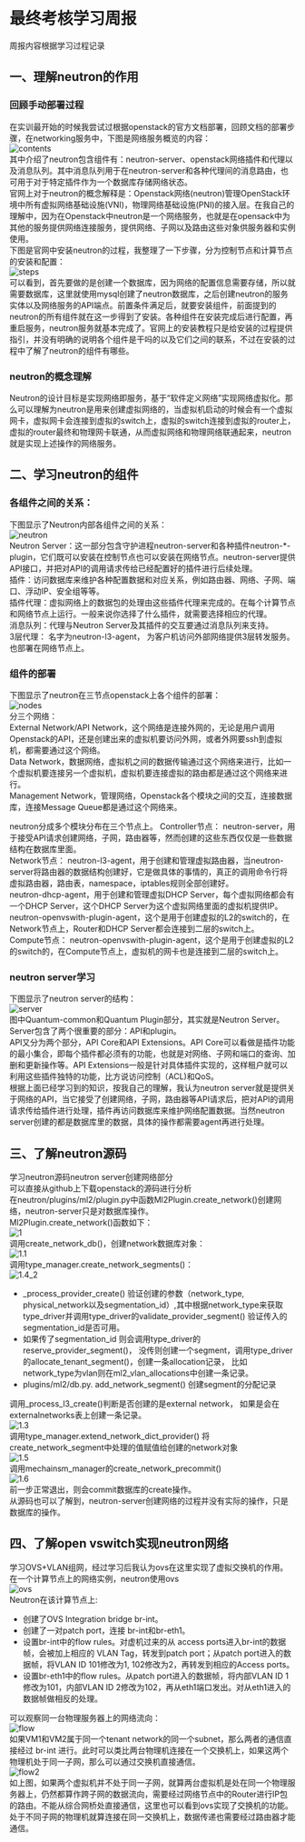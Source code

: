 # 最终考核学习周报
周报内容根据学习过程记录  
## 一、理解neutron的作用  
### 回顾手动部署过程  
在实训最开始的时候我尝试过根据openstack的官方文档部署，回顾文档的部署步骤，在networking服务中，下图是网络服务概览的内容：  
![contents](https://github.com/CourseCloudDesktop/cloudDesktop/blob/wcl-develop/考核/images/content.PNG)  
其中介绍了neutron包含组件有：neutron-server、openstack网络插件和代理以及消息队列。其中消息队列用于在neutron-server和各种代理间的消息路由，也可用于对于特定插件作为一个数据库存储网络状态。  
官网上对于neutron的概念解释是：Openstack网络(neutron)管理OpenStack环境中所有虚拟网络基础设施(VNI)，物理网络基础设施(PNI)的接入层。在我自己的理解中，因为在Openstack中neutron是一个网络服务，也就是在opensack中为其他的服务提供网络连接服务，提供网络、子网以及路由这些对象供服务器和实例使用。  
下图是官网中安装neutron的过程，我整理了一下步骤，分为控制节点和计算节点的安装和配置：  
![steps](https://github.com/CourseCloudDesktop/cloudDesktop/blob/wcl-develop/考核/images/steps.PNG)  
可以看到，首先要做的是创建一个数据库，因为网络的配置信息需要存储，所以就需要数据库，这里就使用mysql创建了neutron数据库，之后创建neutron的服务实体以及网络服务的API端点。前置条件满足后，就要安装组件，前面提到的neutron的所有组件就在这一步得到了安装。各种组件在安装完成后进行配置，再重启服务，neutron服务就基本完成了。官网上的安装教程只是给安装的过程提供指引，并没有明确的说明各个组件是干吗的以及它们之间的联系，不过在安装的过程中了解了neutron的组件有哪些。  
### neutron的概念理解  
Neutron的设计目标是实现网络即服务，基于“软件定义网络”实现网络虚拟化。那么可以理解为neutron是用来创建虚拟网络的，当虚拟机启动的时候会有一个虚拟网卡，虚拟网卡会连接到虚拟的switch上，虚拟的switch连接到虚拟的router上，虚拟的router最终和物理网卡联通，从而虚拟网络和物理网络联通起来，neutron就是实现上述操作的网络服务。

## 二、学习neutron的组件 
### 各组件之间的关系：  
下图显示了Neutron内部各组件之间的关系：  
![neutron](https://github.com/CourseCloudDesktop/cloudDesktop/blob/wcl-develop/考核/images/neutron.PNG)  
Neutron Server：这一部分包含守护进程neutron-server和各种插件neutron-*-plugin，它们既可以安装在控制节点也可以安装在网络节点。neutron-server提供API接口，并把对API的调用请求传给已经配置好的插件进行后续处理。  
插件：访问数据库来维护各种配置数据和对应关系，例如路由器、网络、子网、端口、浮动IP、安全组等等。  
插件代理：虚拟网络上的数据包的处理由这些插件代理来完成的。在每个计算节点和网络节点上运行。一般来说你选择了什么插件，就需要选择相应的代理。  
消息队列：代理与Neutron Server及其插件的交互要通过消息队列来支持。  
3层代理： 名字为neutron-l3-agent， 为客户机访问外部网络提供3层转发服务。也部署在网络节点上。  
### 组件的部署  
下图显示了neutron在三节点openstack上各个组件的部署：  
![nodes](https://github.com/CourseCloudDesktop/cloudDesktop/blob/wcl-develop/考核/images/nodes.PNG)  
分三个网络：  
External Network/API Network，这个网络是连接外网的，无论是用户调用Openstack的API，还是创建出来的虚拟机要访问外网，或者外网要ssh到虚拟机，都需要通过这个网络。   
Data Network，数据网络，虚拟机之间的数据传输通过这个网络来进行，比如一个虚拟机要连接另一个虚拟机，虚拟机要连接虚拟的路由都是通过这个网络来进行。   
Management Network，管理网络，Openstack各个模块之间的交互，连接数据库，连接Message Queue都是通过这个网络来。

neutron分成多个模块分布在三个节点上。
Controller节点：
neutron-server，用于接受API请求创建网络，子网，路由器等，然而创建的这些东西仅仅是一些数据结构在数据库里面。  
Network节点：
neutron-l3-agent，用于创建和管理虚拟路由器，当neutron-server将路由器的数据结构创建好，它是做具体的事情的，真正的调用命令行将虚拟路由器，路由表，namespace，iptables规则全部创建好。   
neutron-dhcp-agent，用于创建和管理虚拟DHCP Server，每个虚拟网络都会有一个DHCP Server，这个DHCP Server为这个虚拟网络里面的虚拟机提供IP。   
neutron-openvswith-plugin-agent，这个是用于创建虚拟的L2的switch的，在Network节点上，Router和DHCP Server都会连接到二层的switch上。  
Compute节点：
neutron-openvswith-plugin-agent，这个是用于创建虚拟的L2的switch的，在Compute节点上，虚拟机的网卡也是连接到二层的switch上。  
### neutron server学习  
下图显示了neutron server的结构：  
![server](https://github.com/CourseCloudDesktop/cloudDesktop/blob/wcl-develop/考核/images/server.PNG)  
图中Quantum-common和Quantum Plugin部分，其实就是Neutron Server。Server包含了两个很重要的部分：API和plugin。  
API又分为两个部分，API Core和API Extensions。API Core可以看做是插件功能的最小集合，即每个插件都必须有的功能，也就是对网络、子网和端口的查询、加删和更新操作等。API Extensions一般是针对具体插件实现的，这样租户就可以利用这些插件独特的功能，比方说访问控制（ACL)和QoS。  
根据上面已经学习到的知识，按我自己的理解，我认为neutron server就是提供关于网络的API，当它接受了创建网络，子网，路由器等API请求后，把对API的调用请求传给插件进行处理，插件再访问数据库来维护网络配置数据。当然neutron server创建的都是数据库里的数据，具体的操作都需要agent再进行处理。  

## 三、了解neutron源码  
学习neutron源码neutron server创建网络部分  
可以直接从github上下载openstack的源码进行分析  
在neutron/plugins/ml2/plugin.py中函数Ml2Plugin.create_network()创建网络，neutron-server只是对数据库操作。  
Ml2Plugin.create_network()函数如下：  
![1](https://github.com/CourseCloudDesktop/cloudDesktop/blob/wcl-develop/考核/images/1.PNG)  
调用create_network_db()，创建network数据库对象：  
![1.1](https://github.com/CourseCloudDesktop/cloudDesktop/blob/wcl-develop/考核/images/1.1.PNG)  
调用type_manager.create_network_segments()：  
![1.4_2](https://github.com/CourseCloudDesktop/cloudDesktop/blob/wcl-develop/考核/images/1.4_2.PNG)  
-  _process_provider_create() 验证创建的参数（network_type, physical_network以及segmentation_id）,其中根据network_type来获取type_driver并调用type_driver的validate_provider_segment() 验证传入的segmentation_id是否可用。  
- 如果传了segmentation_id 则会调用type_driver的reserve_provider_segment()，  没传则创建一个segment，调用type_driver的allocate_tenant_segment()，创建一条allocation记录， 比如network_type为vlan则在ml2_vlan_allocations中创建一条记录。  
- plugins/ml2/db.py. add_network_segment() 创建segment的分配记录  

调用_process_l3_create()判断是否创建的是external network， 如果是会在externalnetworks表上创建一条记录。  
![1.3](https://github.com/CourseCloudDesktop/cloudDesktop/blob/wcl-develop/考核/images/1.3.PNG)  
调用type_manager.extend_network_dict_provider() 将create_network_segment中处理的值赋值给创建的network对象  
![1.5](https://github.com/CourseCloudDesktop/cloudDesktop/blob/wcl-develop/考核/images/1.5.PNG)  
调用mechainsm_manager的create_network_precommit()  
![1.6](https://github.com/CourseCloudDesktop/cloudDesktop/blob/wcl-develop/考核/images/1.6.PNG)  
前一步正常退出，则会commit数据库的create操作。  
从源码也可以了解到，neutron-server创建网络的过程并没有实际的操作，只是数据库的操作。  
## 四、了解open vswitch实现neutron网络  
学习OVS+VLAN组网，经过学习后我认为ovs在这里实现了虚拟交换机的作用。  
在一个计算节点上的网络实例，neutron使用ovs  
![ovs](https://github.com/CourseCloudDesktop/cloudDesktop/blob/wcl-develop/考核/images/ovs.PNG)  
Neutron在该计算节点上:
- 创建了OVS Integration bridge br-int。
- 创建了一对patch port，连接 br-int和br-eth1。 
- 设置br-int中的flow rules。对虚机过来的从 access ports进入br-int的数据帧，会被加上相应的 VLAN Tag，转发到patch port；从patch port进入的数据帧，将VLAN ID 101修改为1, 102修改为2，再转发到相应的Access ports。  
- 设置br-eth1中的flow rules。从patch port进入的数据帧，将内部VLAN ID 1修改为101，内部VLAN ID 2修改为102，再从eth1端口发出。对从eth1进入的数据帧做相反的处理。 

可以观察同一台物理服务器上的网络流向：  
![flow](https://github.com/CourseCloudDesktop/cloudDesktop/blob/wcl-develop/考核/images/flow.PNG)  
如果VM1和VM2属于同一个tenant network的同一个subnet，那么两者的通信直接经过 br-int 进行。此时可以类比两台物理机连接在一个交换机上，如果这两个物理机处于同一子网，那么可以通过交换机直接通信。  
![flow2](https://github.com/CourseCloudDesktop/cloudDesktop/blob/wcl-develop/考核/images/flow2.PNG)  
如上图，如果两个虚拟机并不处于同一子网，就算两台虚拟机是处在同一个物理服务器上，仍然都算作跨子网的数据流向，需要经过网络节点中的Router进行IP包的路由。不能从综合网桥处直接通信，这里也可以看到ovs实现了交换机的功能。处于不同子网的物理机就算连接在同一交换机上，数据传递也需要经过路由器才能通信。  

